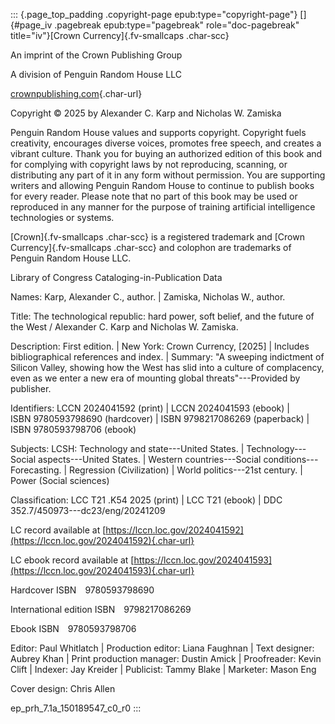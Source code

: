 ::: {.page_top_padding .copyright-page epub:type="copyright-page"}
[]{#page_iv .pagebreak epub:type="pagebreak" role="doc-pagebreak"
title="iv"}[Crown Currency]{.fv-smallcaps .char-scc}

An imprint of the Crown Publishing Group

A division of Penguin Random House LLC

[crownpublishing.com](http://crownpublishing.com){.char-url}

Copyright © 2025 by Alexander C. Karp and Nicholas W. Zamiska

Penguin Random House values and supports copyright. Copyright fuels
creativity, encourages diverse voices, promotes free speech, and creates
a vibrant culture. Thank you for buying an authorized edition of this
book and for complying with copyright laws by not reproducing, scanning,
or distributing any part of it in any form without permission. You are
supporting writers and allowing Penguin Random House to continue to
publish books for every reader. Please note that no part of this book
may be used or reproduced in any manner for the purpose of training
artificial intelligence technologies or systems.

[Crown]{.fv-smallcaps .char-scc} is a registered trademark and [Crown
Currency]{.fv-smallcaps .char-scc} and colophon are trademarks of
Penguin Random House LLC.

Library of Congress Cataloging-in-Publication Data

Names: Karp, Alexander C., author. \| Zamiska, Nicholas W., author.

Title: The technological republic: hard power, soft belief, and the
future of the West / Alexander C. Karp and Nicholas W. Zamiska.

Description: First edition. \| New York: Crown Currency, \[2025\] \|
Includes bibliographical references and index. \| Summary: "A sweeping
indictment of Silicon Valley, showing how the West has slid into a
culture of complacency, even as we enter a new era of mounting global
threats"---Provided by publisher.

Identifiers: LCCN 2024041592 (print) \| LCCN 2024041593 (ebook) \|
ISBN 9780593798690 (hardcover) \| ISBN 9798217086269 (paperback) \|
ISBN 9780593798706 (ebook)

Subjects: LCSH: Technology and state---United States. \|
Technology---Social aspects---United States. \| Western
countries---Social conditions---Forecasting. \| Regression
(Civilization) \| World politics---21st century. \| Power (Social
sciences)

Classification: LCC T21 .K54 2025 (print) \| LCC T21 (ebook) \| DDC
352.7/450973---dc23/eng/20241209

LC record available at
[https://lccn.loc.gov/​2024041592](https://lccn.loc.gov/2024041592){.char-url}

LC ebook record available at
[https://lccn.loc.gov/​2024041593](https://lccn.loc.gov/2024041593){.char-url}

Hardcover ISBN 9780593798690

International edition ISBN 9798217086269

Ebook ISBN 9780593798706

Editor: Paul Whitlatch \| Production editor: Liana Faughnan \| Text
designer: Aubrey Khan \| Print production manager: Dustin Amick \|
Proofreader: Kevin Clift \| Indexer: Jay Kreider \| Publicist: Tammy
Blake \| Marketer: Mason Eng

Cover design: Chris Allen

ep_prh_7.1a_150189547_c0_r0
:::
